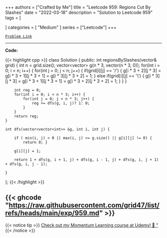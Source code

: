 
+++
authors = ["Crafted by Me"]
title = "Leetcode 959: Regions Cut By Slashes"
date = "2022-03-18"
description = "Solution to Leetcode 959"
tags = [
    
]
categories = [
    "Medium"
]
series = ["Leetcode"]
+++



[`Problem Link`](https://leetcode.com/problems/regions-cut-by-slashes/description/)

---

**Code:**

{{< highlight cpp >}}
class Solution {
public:
    int regionsBySlashes(vector<string>& grid) {
        int n = grid.size();
        vector<vector<int>> g(n * 3, vector<int>(n * 3, 0));
        for(int i = 0; i < n; i++) {
            for(int j = 0; j < n; j++) {
                if(grid[i][j] == '/') {
                    g[i * 3 + 2][j * 3] = g[i * 3 + 1][j * 3 + 1] = g[i * 3][j * 3 + 2] = 1;
                } else if(grid[i][j] == '\\') {
                    g[i * 3][j * 3] = g[i * 3 + 1][j * 3 + 1] = g[i * 3 + 2][j * 3 + 2] = 1;
                }
                }
            }
        
        int reg = 0;
        for(int i = 0; i < n * 3; i++) {
            for(int j = 0; j < n * 3; j++) {
                reg += dfs(g, i, j)? 1: 0;
            }
        }
        return reg;
    }
    
    int dfs(vector<vector<int>> &g, int i, int j) {
        
        if ( min(i, j) < 0 || max(i, j) >= g.size() || g[i][j] != 0) {
            return 0; }
        
        g[i][j] = 1;
        
        return 1 + dfs(g, i + 1, j) + dfs(g, i - 1, j) + dfs(g, i, j + 1) + dfs(g, i, j - 1);
        
    }
    
};
{{< /highlight >}}

{{< ghcode "https://raw.githubusercontent.com/grid47/list/refs/heads/main/exp/959.md" >}}
---


{{< notice tip >}}
[Check out my Momentum Learning course at Udemy! 🚀 "](https://www.udemy.com/course/blind-75-the-data-structures-and-algorithms-essentials/)
{{< /notice >}}

